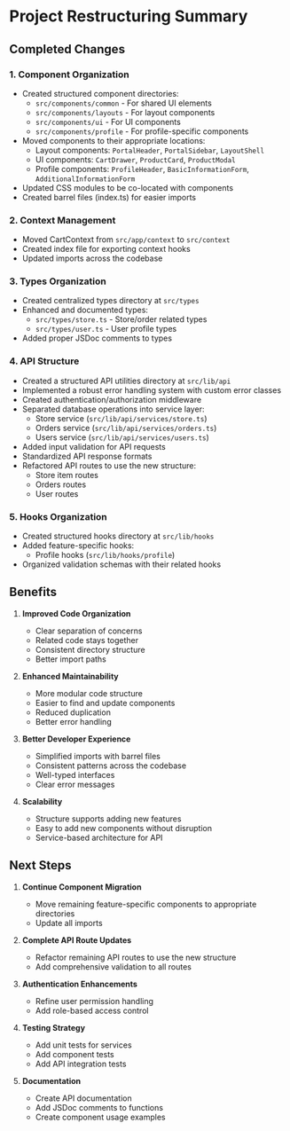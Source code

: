 # Project Restructuring Summary

## Completed Changes

### 1. Component Organization
   - Created structured component directories:
     - `src/components/common` - For shared UI elements
     - `src/components/layouts` - For layout components
     - `src/components/ui` - For UI components
     - `src/components/profile` - For profile-specific components
   - Moved components to their appropriate locations:
     - Layout components: `PortalHeader`, `PortalSidebar`, `LayoutShell`
     - UI components: `CartDrawer`, `ProductCard`, `ProductModal`
     - Profile components: `ProfileHeader`, `BasicInformationForm`, `AdditionalInformationForm`
   - Updated CSS modules to be co-located with components
   - Created barrel files (index.ts) for easier imports

### 2. Context Management
   - Moved CartContext from `src/app/context` to `src/context`
   - Created index file for exporting context hooks
   - Updated imports across the codebase

### 3. Types Organization
   - Created centralized types directory at `src/types`
   - Enhanced and documented types:
     - `src/types/store.ts` - Store/order related types
     - `src/types/user.ts` - User profile types
   - Added proper JSDoc comments to types

### 4. API Structure
   - Created a structured API utilities directory at `src/lib/api`
   - Implemented a robust error handling system with custom error classes
   - Created authentication/authorization middleware
   - Separated database operations into service layer:
     - Store service (`src/lib/api/services/store.ts`)
     - Orders service (`src/lib/api/services/orders.ts`)
     - Users service (`src/lib/api/services/users.ts`)
   - Added input validation for API requests
   - Standardized API response formats
   - Refactored API routes to use the new structure:
     - Store item routes
     - Orders routes
     - User routes

### 5. Hooks Organization
   - Created structured hooks directory at `src/lib/hooks`
   - Added feature-specific hooks:
     - Profile hooks (`src/lib/hooks/profile`)
   - Organized validation schemas with their related hooks

## Benefits

1. **Improved Code Organization**
   - Clear separation of concerns
   - Related code stays together
   - Consistent directory structure
   - Better import paths

2. **Enhanced Maintainability**
   - More modular code structure
   - Easier to find and update components
   - Reduced duplication
   - Better error handling

3. **Better Developer Experience**
   - Simplified imports with barrel files
   - Consistent patterns across the codebase
   - Well-typed interfaces
   - Clear error messages

4. **Scalability**
   - Structure supports adding new features
   - Easy to add new components without disruption
   - Service-based architecture for API

## Next Steps

1. **Continue Component Migration**
   - Move remaining feature-specific components to appropriate directories
   - Update all imports

2. **Complete API Route Updates**
   - Refactor remaining API routes to use the new structure
   - Add comprehensive validation to all routes

3. **Authentication Enhancements**
   - Refine user permission handling
   - Add role-based access control

4. **Testing Strategy**
   - Add unit tests for services
   - Add component tests
   - Add API integration tests

5. **Documentation**
   - Create API documentation
   - Add JSDoc comments to functions
   - Create component usage examples